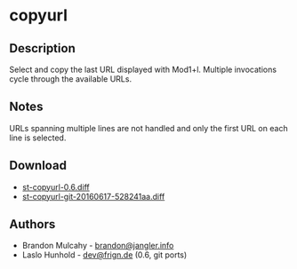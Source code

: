 copyurl
=======

Description
-----------

Select and copy the last URL displayed with Mod1+l.
Multiple invocations cycle through the available URLs.

Notes
-----

URLs spanning multiple lines are not handled and only the first
URL on each line is selected.

Download
--------

 * [st-copyurl-0.6.diff](st-copyurl-0.6.diff)
 * [st-copyurl-git-20160617-528241aa.diff](st-copyurl-git-20160617-528241aa.diff)

Authors
-------

 * Brandon Mulcahy - brandon@jangler.info
 * Laslo Hunhold - dev@frign.de (0.6, git ports)

